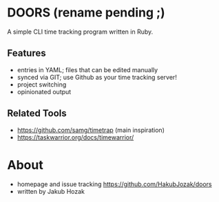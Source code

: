 # DOORS (rename pending ;)

A simple CLI time tracking program written in Ruby.

## Features

- entries in YAML; files that can be edited manually
- synced via GIT; use Github as your time tracking server!
- project switching
- opinionated output

## Related Tools

- https://github.com/samg/timetrap (main inspiration)
- https://taskwarrior.org/docs/timewarrior/

# About

- homepage and issue tracking https://github.com/HakubJozak/doors
- written by Jakub Hozak
